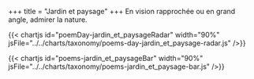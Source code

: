 +++
title = "Jardin et paysage"
+++
En vision rapprochée ou en grand angle, admirer la nature.

{{< chartjs id="poemDay-jardin_et_paysageRadar" width="90%" jsFile="../../charts/taxonomy/poems-day-jardin_et_paysage-radar.js" />}}

{{< chartjs id="poems-jardin_et_paysageBar" width="90%" jsFile="../../charts/taxonomy/poems-jardin_et_paysage-bar.js" />}}
